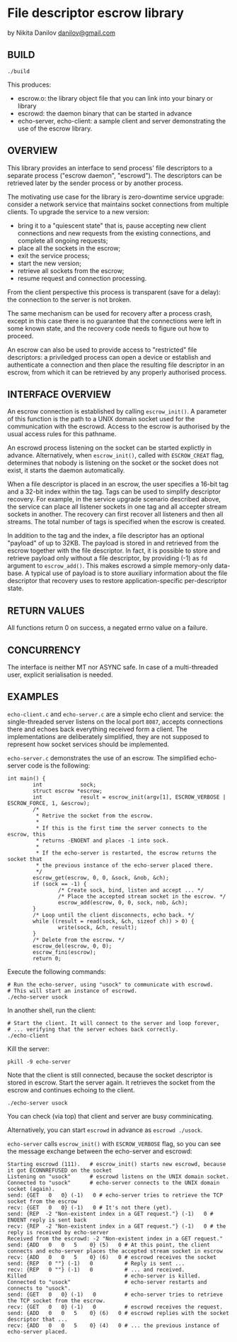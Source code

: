 File descriptor escrow library
=============================

by Nikita Danilov <danilov@gmail.com>

BUILD
-----

    ./build

This produces:

  - escrow.o: the library object file that you can link into your binary or library
  - escrowd: the daemon binary that can be started in advance
  - echo-server, echo-client: a sample client and server demonstrating the use of the escrow library.

OVERVIEW
--------

This library provides an interface to send process' file descriptors to a
separate process ("escrow daemon", "escrowd"). The descriptors can be
retrieved later by the sender process or by another process.

The motivating use case for the library is zero-downtime service upgrade:
consider a network service that maintains socket connections from multiple
clients. To upgrade the service to a new version:

  - bring it to a "quiescent state" that is, pause accepting new client
    connections and new requests from the existing connections, and
    complete all ongoing requests;
  - place all the sockets in the escrow;
  - exit the service process;
  - start the new version;
  - retrieve all sockets from the escrow;
  - resume request and connection processing.

From the client perspective this process is transparent (save for a delay):
the connection to the server is not broken.

The same mechanism can be used for recovery after a process crash, except in
this case there is no guarantee that the connections were left in some known
state, and the recovery code needs to figure out how to proceed.

An escrow can also be used to provide access to "restricted" file
descriptors: a priviledged process can open a device or establish and
authenticate a connection and then place the resulting file descriptor in an
escrow, from which it can be retrieved by any properly authorised process.

INTERFACE OVERVIEW
------------------

An escrow connection is established by calling `escrow_init()`. A parameter of
this function is the path to a UNIX domain socket used for the communication
with the escrowd. Access to the escrow is authorised by the usual access
rules for this pathname.

An escrowd process listening on the socket can be started explictly in
advance. Alternatively, when `escrow_init()`, called with `ESCROW_CREAT` flag,
determines that nobody is listening on the socket or the socket does not
exist, it starts the daemon automatically.

When a file descriptor is placed in an escrow, the user specifies a 16-bit
tag and a 32-bit index within the tag. Tags can be used to simplify descriptor
recovery. For example, in the service upgrade scenario described above, the
service can place all listener sockets in one tag and all accepter stream
sockets in another. The recovery can first recover all listeners and then all
streams. The total number of tags is specified when the escrow is created.

In addition to the tag and the index, a file descriptor has an optional
"payload" of up to 32KB. The payload is stored in and retrieved from the escrow
together with the file descriptor. In fact, it is possible to store and retrieve
payload only without a file descriptor, by providing (-1) as `fd` argument to
`escrow_add()`. This makes escrowd a simple memory-only data-base. A typical use
of payload is to store auxiliary information about the file descriptor that
recovery uses to restore application-specific per-descriptor state.

RETURN VALUES
-------------

All functions return 0 on success, a negated errno value on a failure.

CONCURRENCY
-----------

The interface is neither MT nor ASYNC safe. In case of a multi-threaded user,
explicit serialisation is needed.

EXAMPLES
--------

`echo-client.c` and `echo-server.c` are a simple echo client and service: the
single-threaded server listens on the local port `8087`, accepts connections
there and echoes back everything received form a client. The implementations are
deliberately simplified, they are not supposed to represent how socket services
should be implemented.

`echo-server.c` demonstrates the use of an escrow. The simplified echo-server
code is the following:

```
int main() {
        int            sock;
        struct escrow *escrow;
        int            result = escrow_init(argv[1], ESCROW_VERBOSE | ESCROW_FORCE, 1, &escrow);
        /*
         * Retrive the socket from the escrow.
         *
         * If this is the first time the server connects to the escrow, this
         * returns -ENOENT and places -1 into sock.
         *
         * If the echo-server is restarted, the escrow returns the socket that
         * the previous instance of the echo-server placed there.
         */
        escrow_get(escrow, 0, 0, &sock, &nob, &ch);
        if (sock == -1) {
                /* Create sock, bind, listen and accept ... */
                /* Place the accepted stream socket in the escrow. */
                escrow_add(escrow, 0, 0, sock, nob, &ch);
        }
        /* Loop until the client disconnects, echo back. */
        while ((result = read(sock, &ch, sizeof ch)) > 0) {
                write(sock, &ch, result);
        }
        /* Delete from the escrow. */
        escrow_del(escrow, 0, 0);
        escrow_fini(escrow);
        return 0;
```
Execute the following commands:
```
# Run the echo-server, using "usock" to communicate with escrowd.
# This will start an instance of escrowd.
./echo-server usock
```
In another shell, run the client:
```
# Start the client. It will connect to the server and loop forever,
# ... verifying that the server echoes back correctly.
./echo-client
```
Kill the server:
```
pkill -9 echo-server
```
Note that the client is still connected, because the socket descriptor is stored in escrow.
Start the server again.
It retrieves the socket from the escrow and continues echoing to the client.
```
./echo-server usock
```
You can check (via top) that client and server are busy comminicating.

Alternatively, you can start `escrowd` in advance as `escrowd ./usock`.

`echo-server` calls `escrow_init()` with `ESCROW_VERBOSE` flag, so you can see
the message exchange between the echo-server and escrowd:

```
Starting escrowd (111).   # escrow_init() starts new escrowd, because it got ECONNREFUSED on the socket
Listening on "usock"      # escrowd listens on the UNIX domain socket.
Connected to "usock"      # echo-server connects to the UNIX domain socket (again).
send: {GET   0   0} (-1)   0 # echo-server tries to retrieve the TCP socket from the escrow
recv: {GET   0   0} (-1)   0 # It's not there (yet).
send: {REP  -2 "Non-existent index in a GET request."} (-1)   0 # ENOENT reply is sent back
recv: {REP  -2 "Non-existent index in a GET request."} (-1)   0 # the reply is received by echo-server
Received from the escrowd: -2 "Non-existent index in a GET request."
send: {ADD   0   0   5    0} (5)   0 # At this point, the client connects and echo-server places the accepted stream socket in escrow
recv: {ADD   0   0   5    0} (6)   0 # escrowd receives the socket
send: {REP   0 ""} (-1)   0          # Reply is sent ...
recv: {REP   0 ""} (-1)   0          # ... and received.
Killed                               # echo-server is killed.
Connected to "usock"                 # echo-server restarts and connects to "usock".
send: {GET   0   0} (-1)   0         # echo-server tries to retrieve the TCP socket from the escrow.
recv: {GET   0   0} (-1)   0         # escrowd receives the request.
send: {ADD   0   0   5    0} (6)   0 # escrowd replies with the socket descriptor that ... 
recv: {ADD   0   0   5    0} (4)   0 # ... the previous instance of echo-server placed.
```
